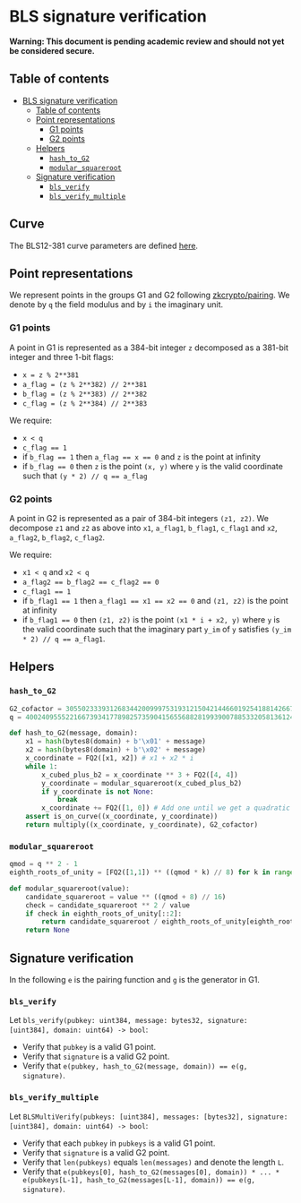 # BLS signature verification

**Warning: This document is pending academic review and should not yet be considered secure.**

## Table of contents
<!-- TOC -->

- [BLS signature verification](#bls-signature-verification)
    - [Table of contents](#table-of-contents)
    - [Point representations](#point-representations)
        - [G1 points](#g1-points)
        - [G2 points](#g2-points)
    - [Helpers](#helpers)
        - [`hash_to_G2`](#hash_to_g2)
        - [`modular_squareroot`](#modular_squareroot)
    - [Signature verification](#signature-verification)
        - [`bls_verify`](#bls_verify)
        - [`bls_verify_multiple`](#bls_verify_multiple)

<!-- /TOC -->

## Curve 

The BLS12-381 curve parameters are defined [here](https://z.cash/blog/new-snark-curve).

## Point representations

We represent points in the groups G1 and G2 following [zkcrypto/pairing](https://github.com/zkcrypto/pairing/tree/master/src/bls12_381). We denote by `q` the field modulus and by `i` the imaginary unit.

### G1 points

A point in G1 is represented as a 384-bit integer `z` decomposed as a 381-bit integer and three 1-bit flags:

* `x = z % 2**381`
* `a_flag = (z % 2**382) // 2**381`
* `b_flag = (z % 2**383) // 2**382`
* `c_flag = (z % 2**384) // 2**383`

We require:

* `x < q`
* `c_flag == 1`
* if `b_flag == 1` then `a_flag == x == 0` and `z` is the point at infinity
* if `b_flag == 0` then `z` is the point `(x, y)` where `y` is the valid coordinate such that `(y * 2) // q == a_flag`

### G2 points

A point in G2 is represented as a pair of 384-bit integers `(z1, z2)`. We decompose `z1` and `z2` as above into `x1`, `a_flag1`, `b_flag1`, `c_flag1` and `x2`, `a_flag2`, `b_flag2`, `c_flag2`.

We require:

* `x1 < q` and `x2 < q`
* `a_flag2 == b_flag2 == c_flag2 == 0`
* `c_flag1 == 1`
* if `b_flag1 == 1` then `a_flag1 == x1 == x2 == 0` and `(z1, z2)` is the point at infinity
* if `b_flag1 == 0` then `(z1, z2)` is the point `(x1 * i + x2, y)` where `y` is the valid coordinate such that the imaginary part `y_im` of `y` satisfies `(y_im * 2) // q == a_flag1`.

## Helpers

### `hash_to_G2`

```python
G2_cofactor = 305502333931268344200999753193121504214466019254188142667664032982267604182971884026507427359259977847832272839041616661285803823378372096355777062779109
q = 4002409555221667393417789825735904156556882819939007885332058136124031650490837864442687629129015664037894272559787

def hash_to_G2(message, domain):
    x1 = hash(bytes8(domain) + b'\x01' + message)
    x2 = hash(bytes8(domain) + b'\x02' + message)
    x_coordinate = FQ2([x1, x2]) # x1 + x2 * i
    while 1:
        x_cubed_plus_b2 = x_coordinate ** 3 + FQ2([4, 4])
        y_coordinate = modular_squareroot(x_cubed_plus_b2)
        if y_coordinate is not None:
            break
        x_coordinate += FQ2([1, 0]) # Add one until we get a quadratic residue
    assert is_on_curve((x_coordinate, y_coordinate))
    return multiply((x_coordinate, y_coordinate), G2_cofactor)
```

### `modular_squareroot`

```python
qmod = q ** 2 - 1
eighth_roots_of_unity = [FQ2([1,1]) ** ((qmod * k) // 8) for k in range(8)]

def modular_squareroot(value):
    candidate_squareroot = value ** ((qmod + 8) // 16)
    check = candidate_squareroot ** 2 / value
    if check in eighth_roots_of_unity[::2]:
        return candidate_squareroot / eighth_roots_of_unity[eighth_roots_of_unity.index(check) // 2]
    return None
```

## Signature verification

In the following `e` is the pairing function and `g` is the generator in G1.

### `bls_verify`

Let `bls_verify(pubkey: uint384, message: bytes32, signature: [uint384], domain: uint64) -> bool`:

* Verify that `pubkey` is a valid G1 point.
* Verify that `signature` is a valid G2 point.
* Verify that `e(pubkey, hash_to_G2(message, domain)) == e(g, signature)`.

### `bls_verify_multiple`

Let `BLSMultiVerify(pubkeys: [uint384], messages: [bytes32], signature: [uint384], domain: uint64) -> bool`:

* Verify that each `pubkey` in `pubkeys` is a valid G1 point.
* Verify that `signature` is a valid G2 point.
* Verify that `len(pubkeys)` equals `len(messages)` and denote the length `L`.
* Verify that `e(pubkeys[0], hash_to_G2(messages[0], domain)) * ... * e(pubkeys[L-1], hash_to_G2(messages[L-1], domain)) == e(g, signature)`.
